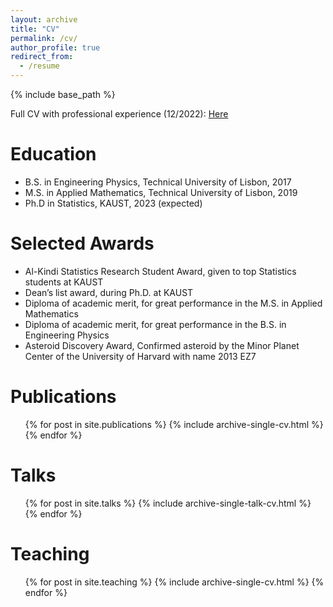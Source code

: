 ```yaml
---
layout: archive
title: "CV"
permalink: /cv/
author_profile: true
redirect_from:
  - /resume
---
```


{% include base_path %}

Full CV with professional experience (12/2022): [Here](/assets/CV_2.pdf)

Education
======
* B.S. in Engineering Physics, Technical University of Lisbon, 2017
* M.S. in Applied Mathematics, Technical University of Lisbon, 2019
* Ph.D in Statistics, KAUST, 2023 (expected)

  
Selected Awards
======
* Al-Kindi Statistics Research Student Award, given to top Statistics students at KAUST
* Dean’s list award, during Ph.D. at KAUST
* Diploma of academic merit, for great performance in the M.S. in Applied Mathematics
* Diploma of academic merit, for great performance in the B.S. in Engineering Physics
* Asteroid Discovery Award, Confirmed asteroid by the Minor Planet Center of the University of Harvard with name 2013 EZ7

Publications
======
  <ul>{% for post in site.publications %}
    {% include archive-single-cv.html %}
  {% endfor %}</ul>
  
Talks
======
  <ul>{% for post in site.talks %}
    {% include archive-single-talk-cv.html %}
  {% endfor %}</ul>
  
Teaching
======
  <ul>{% for post in site.teaching %}
    {% include archive-single-cv.html %}
  {% endfor %}</ul>
